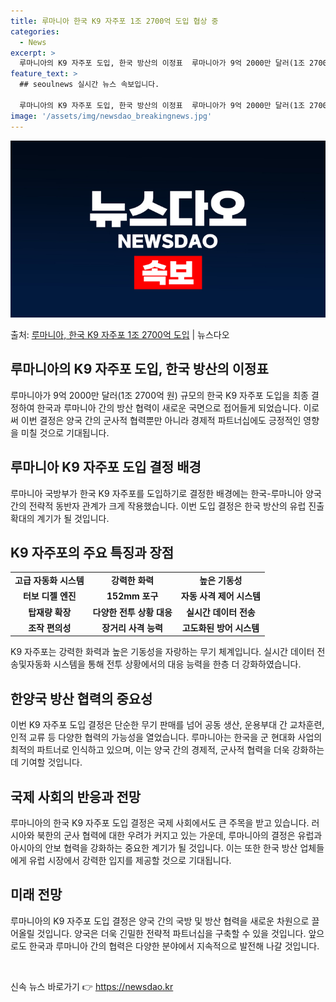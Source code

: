 ```yaml
---
title: 루마니아 한국 K9 자주포 1조 2700억 도입 협상 중
categories:
  - News
excerpt: >
  루마니아의 K9 자주포 도입, 한국 방산의 이정표  루마니아가 9억 2000만 달러(1조 2700억 원) 규…
feature_text: >
  ## seoulnews 실시간 뉴스 속보입니다.

  루마니아의 K9 자주포 도입, 한국 방산의 이정표  루마니아가 9억 2000만 달러(1조 2700억 원) 규…
image: '/assets/img/newsdao_breakingnews.jpg'
---
```


![뉴스다오 속보](/assets/img/newsdao_breakingnews.jpg)

<p>출처: <a href="https://newsdao.kr/4331" rel="dofollow">루마니아, 한국 K9 자주포 1조 2700억 도입</a> | 뉴스다오</p>

<h2 data-ke-size="size26">루마니아의 K9 자주포 도입, 한국 방산의 이정표</h2>
<p data-ke-size="size16">루마니아가 9억 2000만 달러(1조 2700억 원) 규모의 한국 K9 자주포 도입을 최종 결정하여 한국과 루마니아 간의 방산 협력이 새로운 국면으로 접어들게 되었습니다. 이로써 이번 결정은 양국 간의 군사적 협력뿐만 아니라 경제적 파트너십에도 긍정적인 영향을 미칠 것으로 기대됩니다.</p>

<h2 data-ke-size="size26">루마니아 K9 자주포 도입 결정 배경</h2>
<p data-ke-size="size16">루마니아 국방부가 한국 K9 자주포를 도입하기로 결정한 배경에는 한국-루마니아 양국 간의 전략적 동반자 관계가 크게 작용했습니다. 이번 도입 결정은 한국 방산의 유럽 진출 확대의 계기가 될 것입니다.</p>

<h2 data-ke-size="size26">K9 자주포의 주요 특징과 장점</h2>
<table>
	<tr>
		<td style="text-align: center; height: 17px;"><b>고급 자동화 시스템</b></td>
		<td style="text-align: center; height: 17px;"><b>강력한 화력</b></td>
		<td style="text-align: center; height: 17px;"><b>높은 기동성</b></td>
	</tr>
	<tr>
		<td style="text-align: center; height: 17px;"><b>터보 디젤 엔진</b></td>
		<td style="text-align: center; height: 17px;"><b>152mm 포구</b></td>
		<td style="text-align: center; height: 17px;"><b>자동 사격 제어 시스템</b></td>
	</tr>
	<tr>
		<td style="text-align: center; height: 17px;"><b>탑재량 확장</b></td>
		<td style="text-align: center; height: 17px;"><b>다양한 전투 상황 대응</b></td>
		<td style="text-align: center; height: 17px;"><b>실시간 데이터 전송</b></td>
	</tr>
	<tr>
		<td style="text-align: center; height: 17px;"><b>조작 편의성</b></td>
		<td style="text-align: center; height: 17px;"><b>장거리 사격 능력</b></td>
		<td style="text-align: center; height: 17px;"><b>고도화된 방어 시스템</b></td>
	</tr>
</table>
<p data-ke-size="size16">K9 자주포는 강력한 화력과 높은 기동성을 자랑하는 무기 체계입니다. 실시간 데이터 전송및자동화 시스템을 통해 전투 상황에서의 대응 능력을 한층 더 강화하였습니다.</p>

<h2 data-ke-size="size26">한양국 방산 협력의 중요성</h2>
<p data-ke-size="size16">이번 K9 자주포 도입 결정은 단순한 무기 판매를 넘어 공동 생산, 운용부대 간 교차훈련, 인적 교류 등 다양한 협력의 가능성을 열었습니다. 루마니아는 한국을 군 현대화 사업의 최적의 파트너로 인식하고 있으며, 이는 양국 간의 경제적, 군사적 협력을 더욱 강화하는 데 기여할 것입니다.</p>

<h2 data-ke-size="size26">국제 사회의 반응과 전망</h2>
<p data-ke-size="size16">루마니아의 한국 K9 자주포 도입 결정은 국제 사회에서도 큰 주목을 받고 있습니다. 러시아와 북한의 군사 협력에 대한 우려가 커지고 있는 가운데, 루마니아의 결정은 유럽과 아시아의 안보 협력을 강화하는 중요한 계기가 될 것입니다. 이는 또한 한국 방산 업체들에게 유럽 시장에서 강력한 입지를 제공할 것으로 기대됩니다.</p>

<h2 data-ke-size="size26">미래 전망</h2>
<p data-ke-size="size16">루마니아의 K9 자주포 도입 결정은 양국 간의 국방 및 방산 협력을 새로운 차원으로 끌어올릴 것입니다. 양국은 더욱 긴밀한 전략적 파트너십을 구축할 수 있을 것입니다. 앞으로도 한국과 루마니아 간의 협력은 다양한 분야에서 지속적으로 발전해 나갈 것입니다.</p>
<p data-ke-size="size16">&nbsp;</p> 

신속 뉴스 바로가기 👉 <a href="https://newsdao.kr" rel="dofollow">https://newsdao.kr</a>


